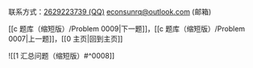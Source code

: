 联系方式：<a href="https://qm.qq.com/q/iA1sKuakak">2629223739 (QQ)</a> <a href="mailto:econsunrq@outlook.com">econsunrq@outlook.com (邮箱)</a>

[[c 题库（缩短版）/Problem 0009|下一题]]，[[c 题库（缩短版）/Problem 0007|上一题]]，[[0 主页|回到主页]]

![[1 汇总问题（缩短版）#^0008]]